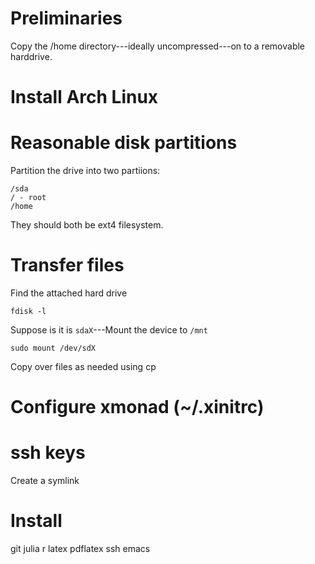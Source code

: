 # Preliminaries 

Copy the /home directory---ideally uncompressed---on to a removable
harddrive. 

# Install Arch Linux 

# Reasonable disk partitions 

Partition the drive into two partiions: 

    /sda
    / - root 
    /home 

They should both be ext4 filesystem.  

# Transfer files 

Find the attached hard drive 
   
    fdisk -l 

Suppose is it is `sdaX`---Mount the device to `/mnt` 

	sudo mount /dev/sdX 
	
Copy over files as needed using cp  

# Configure xmonad (~/.xinitrc) 

# ssh keys 

Create a symlink 

# Install 

git 
julia 
r 
latex 
pdflatex
ssh 
emacs 


